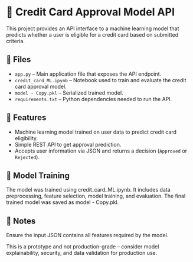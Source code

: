 # 🏦 Credit Card Approval Model API

This project provides an API interface to a machine learning model that predicts whether a user is eligible for a credit card based on submitted criteria.

## 📁 Files

- `app.py` – Main application file that exposes the API endpoint.
- `credit_card_ML.ipynb` – Notebook used to train and evaluate the credit card approval model.
- `model - Copy.pkl` – Serialized trained model.
- `requirements.txt` – Python dependencies needed to run the API.

## 🚀 Features

- Machine learning model trained on user data to predict credit card eligibility.
- Simple REST API to get approval prediction.
- Accepts user information via JSON and returns a decision (`Approved` or `Rejected`).

## 🧠 Model Training
The model was trained using credit_card_ML.ipynb. It includes data preprocessing, feature selection, model training, and evaluation. The final trained model was saved as model - Copy.pkl.

## 📌 Notes
Ensure the input JSON contains all features required by the model.

This is a prototype and not production-grade – consider model explainability, security, and data validation for production use.
